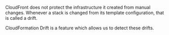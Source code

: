 CloudFront does not protect the infrastructure it created from manual changes. Whenever a stack is changed from its template configuration, that is called a drift.

CloudFormation Drift is a feature which allows us to detect these drifts.